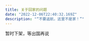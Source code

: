 ```yaml
---
title: 关于回家的问题
date: "2022-12-06T22:40:32.169Z"
description: "“不要返航，这里不是家！”"
---
```



暂时下架，等出国再说


























